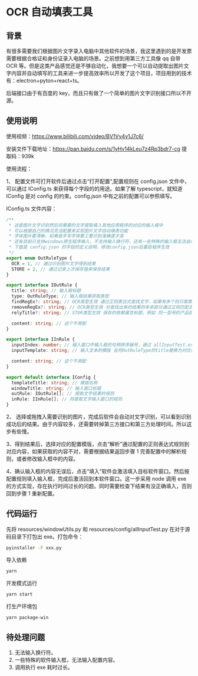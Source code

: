 # OCR 自动填表工具

## 背景

有很多需要我们根据图片文字录入电脑中其他软件的场景，我这里遇到的是开发票需要根据合格证和身份证录入电脑的场景。之前想到用第三方工具像 qq 自带 OCR 等。但是这类产品感觉还是不够自动化，我想要一个可以自动提取出图片文字内容并自动填写的工具来进一步提高效率所以开发了这个项目，项目用到的技术有：electron+pyton+react+ts。

后端接口由于有百度的 key，而且只有做了一个简单的图片文字识别接口所以不开源。

## 使用说明

使用视频：https://www.bilibili.com/video/BV1Vy4y1J7c6/

安装文件下载地址：https://pan.baidu.com/s/1yHv14kLeu7z4Rp3bdr7-cg 提取码：939k

使用流程：

1、 配置文件可打开软件后通过点击“打开配置“,配置规则在 config.json 文件中，可以通过 IConfig.ts 来获得每个字段的的用途。如果了解 typescript，就知道 IConfig 是对 config 的约束。config.json 中有之前的配置可以参照填写。

IConfig.ts 文件内容：

```ts
/**
 * 这是图片文字识别然后将需要的文字提取填入其他应用程序的对应的输入框中
 * 可以根据自己的情况灵活配置来实现图片文字自动填表功能
 * 字体图片要清晰，如果是手写字体要工整识别准确度才高
 * 还有目前只支持windows原生程序输入，不支持输入换行符，还有一些特殊的输入框无法自动填入
 * 下面是 config.json 的字段的定义说明，修改config.json后重启程序生效
 */
export enum OutRuleType {
  OCR = 1, // 通过识别图片文字得到结果
  STORE = 2, // 通过记录上次保存值来保存结果
}

export interface IOutRule {
  title: string; // 输入框标题
  type: OutRuleType; // 输入框结果获取类型
  findRegEx?: string; // OCR类型生效 通过正则表达式查找文字，如果有多个则只取第一个
  removeRegEx?: string; // OCR类型生效 对查找出来的结果的多余部分通过正则匹配去除
  relyTitle?: string; // STOR类型生效 保存的依赖属性标题，例如 同一型号的产品就会有同样的价格等参数 所以这里就是依赖产品型号来记录价格

  content: string; // 这个不用配
}

export interface IInRule {
  inputIndex: number; // 输入窗口中输入框的句柄排序编号，通过 allInputTest.exe <窗口标题> 可以得到编号
  inputTemplate: string; // 输入文本的模版 会将OutRuleType的title替换为对应值例如   “车架号：<车架号>" 尖括号中的内容会被替换为对应值

  content: string; // 这个不用配
}

export default interface IConfig {
  templateTitle: string; // 模版名称
  windowTitle: string; // 输入窗口标题
  outRule: IOutRule[]; // 提取文字结果的规则
  inRule: IInRule[]; // 将提取文字输入窗口的规则
}
```

2、 选择或拖拽入需要识别的图片，完成后软件会自动对文字识别，可以看到识别成功后的结果。由于内容较多，还需要转掉第三方接口和第三方处理时间。所以这步有些慢。

3、得到结果后，选择对应的配置模版，点击“解析”通过配置的正则表达式规则到对应内容，如果获取的内容不对，需要根据结果返回步骤 1 完善配置中的解析规则，或者修改输入框中的内容。

4、确认输入框的内容无误后，点击“填入”软件会激活填入目标软件窗口。然后按配置规则填入输入框，完成后激活回到本软件窗口。这一步采用 node 调用 exe 的方式实现，存在执行时间过长的问题。同时需要检查下结果有没正确填入，否则回到步骤 1 重新配置。

## 代码运行

先将 resources/windowUtils.py 和 resources/config/allInputTest.py 在对于源码目录下打包出 exe。打包命令：

```bash
pyinstaller -F xxx.py
```

导入依赖

```bash
yarn
```

开发模式运行

```bash
yarn start
```

打生产环境包

```bash
yarn package-win
```

## 待处理问题

1. 无法输入换行符。
2. 一些特殊的软件输入框，无法输入配置内容。
3. 调用执行 exe 耗时过长。
